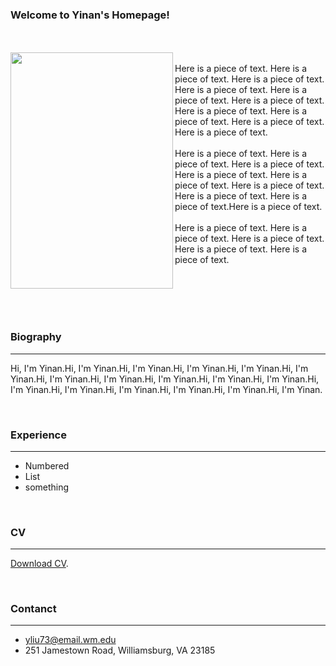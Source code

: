 ### Welcome to Yinan's Homepage!
<br><br>
<a href="url"><img src="https://scontent.forf1-3.fna.fbcdn.net/v/t39.30808-6/271697177_654497889013215_8860179716274916753_n.jpg?_nc_cat=101&ccb=1-5&_nc_sid=730e14&_nc_ohc=kIA8SXbfLroAX_MwLon&_nc_ht=scontent.forf1-3.fna&oh=00_AT_9-nEN2poBt53tpKHfx30noWMSFLWY0T65G3Q7pkCzDg&oe=61E68FA9"  align="left" height="378" width="260" ></a>
<br>
Here is a piece of text. Here is a piece of text. Here is a piece of text. Here is a piece of text. Here is a piece of text. Here is a piece of text. Here is a piece of text. 
Here is a piece of text. Here is a piece of text. Here is a piece of text. 
<br><br>
Here is a piece of text. Here is a piece of text. Here is a piece of text. Here is a piece of text. Here is a piece of text. Here is a piece of text. Here is a piece of text. 
Here is a piece of text.Here is a piece of text. 
<br><br>
Here is a piece of text. Here is a piece of text. Here is a piece of text. Here is a piece of text. Here is a piece of text. 


<br><br><br> <br>
### Biography
***
Hi, I'm Yinan.Hi, I'm Yinan.Hi, I'm Yinan.Hi, I'm Yinan.Hi, I'm Yinan.Hi, I'm Yinan.Hi, I'm Yinan.Hi, I'm Yinan.Hi, I'm Yinan.Hi, I'm Yinan.Hi, I'm Yinan.Hi, I'm Yinan.Hi, I'm Yinan.Hi, I'm Yinan.Hi, I'm Yinan.Hi, I'm Yinan.Hi, I'm Yinan.

<br>

### Experience
***
- Numbered
- List
- something

<br>

### CV
***
[Download CV](https://www.facebook.com/yinan.liu.9480/).

<br>

### Contanct
***
- yliu73@email.wm.edu
- 251 Jamestown Road, Williamsburg, VA 23185
